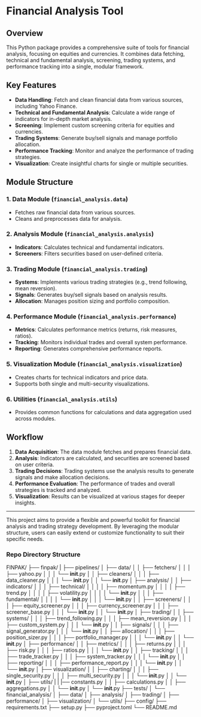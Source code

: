 
# Financial Analysis Tool

## Overview

This Python package provides a comprehensive suite of tools for financial analysis, focusing on equities and currencies. It combines data fetching, technical and fundamental analysis, screening, trading systems, and performance tracking into a single, modular framework.

## Key Features

- **Data Handling**: Fetch and clean financial data from various sources, including Yahoo Finance.
- **Technical and Fundamental Analysis**: Calculate a wide range of indicators for in-depth market analysis.
- **Screening**: Implement custom screening criteria for equities and currencies.
- **Trading Systems**: Generate buy/sell signals and manage portfolio allocation.
- **Performance Tracking**: Monitor and analyze the performance of trading strategies.
- **Visualization**: Create insightful charts for single or multiple securities.

## Module Structure

### 1. Data Module (`financial_analysis.data`)
- Fetches raw financial data from various sources.
- Cleans and preprocesses data for analysis.

### 2. Analysis Module (`financial_analysis.analysis`)
- **Indicators**: Calculates technical and fundamental indicators.
- **Screeners**: Filters securities based on user-defined criteria.

### 3. Trading Module (`financial_analysis.trading`)
- **Systems**: Implements various trading strategies (e.g., trend following, mean reversion).
- **Signals**: Generates buy/sell signals based on analysis results.
- **Allocation**: Manages position sizing and portfolio composition.

### 4. Performance Module (`financial_analysis.performance`)
- **Metrics**: Calculates performance metrics (returns, risk measures, ratios).
- **Tracking**: Monitors individual trades and overall system performance.
- **Reporting**: Generates comprehensive performance reports.

### 5. Visualization Module (`financial_analysis.visualization`)
- Creates charts for technical indicators and price data.
- Supports both single and multi-security visualizations.

### 6. Utilities (`financial_analysis.utils`)
- Provides common functions for calculations and data aggregation used across modules.

## Workflow

1. **Data Acquisition**: The data module fetches and prepares financial data.
2. **Analysis**: Indicators are calculated, and securities are screened based on user criteria.
3. **Trading Decisions**: Trading systems use the analysis results to generate signals and make allocation decisions.
4. **Performance Evaluation**: The performance of trades and overall strategies is tracked and analyzed.
5. **Visualization**: Results can be visualized at various stages for deeper insights.

---

This project aims to provide a flexible and powerful toolkit for financial analysis and trading strategy development. By leveraging the modular structure, users can easily extend or customize functionality to suit their specific needs.


### Repo Directory Structure
FINPAK/
├── finpak/
|   ├── pipelines/
│   ├── data/
│   │   ├── fetchers/
│   │   │   ├── yahoo.py
│   │   │   └── __init__.py
│   │   ├── cleaners/
│   │   │   ├── data_cleaner.py
│   │   │   └── __init__.py
│   │   └── __init__.py
│   ├── analysis/
│   │   ├── indicators/
│   │   │   ├── technical/
│   │   │   │   ├── momentum.py
│   │   │   │   ├── trend.py
│   │   │   │   ├── volatility.py
│   │   │   │   └── __init__.py
│   │   │   ├── fundamental/
│   │   │   │   └── __init__.py
│   │   │   └── __init__.py
│   │   ├── screeners/
│   │   │   ├── equity_screener.py
│   │   │   ├── currency_screener.py
│   │   │   ├── screener_base.py
│   │   │   └── __init__.py
│   │   └── __init__.py
│   ├── trading/
│   │   ├── systems/
│   │   │   ├── trend_following.py
│   │   │   ├── mean_reversion.py
│   │   │   ├── custom_system.py
│   │   │   └── __init__.py
│   │   ├── signals/
│   │   │   ├── signal_generator.py
│   │   │   └── __init__.py
│   │   ├── allocation/
│   │   │   ├── position_sizer.py
│   │   │   ├── portfolio_manager.py
│   │   │   └── __init__.py
│   │   └── __init__.py
│   ├── performance/
│   │   ├── metrics/
│   │   │   ├── returns.py
│   │   │   ├── risk.py
│   │   │   ├── ratios.py
│   │   │   └── __init__.py
│   │   ├── tracking/
│   │   │   ├── trade_tracker.py
│   │   │   ├── system_tracker.py
│   │   │   └── __init__.py
│   │   ├── reporting/
│   │   │   ├── performance_report.py
│   │   │   └── __init__.py
│   │   └── __init__.py
│   ├── visualization/
│   │   ├── charting/
│   │   │   ├── single_security.py
│   │   │   ├── multi_security.py
│   │   │   └── __init__.py
│   │   └── __init__.py
│   ├── utils/
|   |   |── constants.py
│   │   ├── calculations.py
│   │   ├── aggregations.py
│   │   └── __init__.py
│   └── __init__.py
├── tests/
│   └── financial_analysis/
│       ├── data/
│       ├── analysis/
│       ├── trading/
│       ├── performance/
│       ├── visualization/
│       └── utils/
├── config/
├── requirements.txt
├── setup.py
├── pyproject.toml
└── README.md